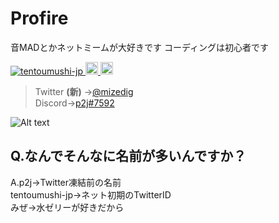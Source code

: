 # Profire
音MADとかネットミームが大好きです
コーディングは初心者です
<p align="left">
  <a href="https://github.com/tentoumushi-jp/tentoumushi-jp">
    <img src="https://komarev.com/ghpvc/?username=tentoumushi-jp" alt="tentoumushi-jp" />
  </a>
  <a href="http://twitter.com/p2j_mize">
    <img height="20" src="https://img.shields.io/twitter/follow/ｐ２ｊ_mize?label=Twitter&logo=twitter&style=flat" />
  </a>
  <a href="https://github.com/tentoumushi-jp">
    <img height="20" src="https://img.shields.io/github/followers/tentoumushi-jp?label=follow&logo=github&style=flat" />
  </a>
</p> 

> Twitter **(新)** →<a href="https://twitter.com/mizedig">@mizedig</a>  
> Discord→<a href="https://discord.com/users/832219200641564723">p2j#7592</a>

![Alt text](https://spotify-recently-played-readme.vercel.app/api?user=31k7fytyomjbgchq4ocha2ayddj4)
## Q.なんでそんなに名前が多いんですか？
A.p2j→Twitter凍結前の名前<br>
  tentoumushi-jp→ネット初期のTwitterID<br>
  みぜ→水ゼリーが好きだから<br>
